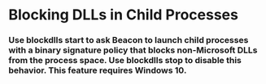 # Blocking DLLs in Child Processes

### Use blockdlls start to ask Beacon to launch child processes with a binary signature policy that blocks non-Microsoft DLLs from the process space. Use blockdlls stop to disable this behavior. This feature requires Windows 10.

